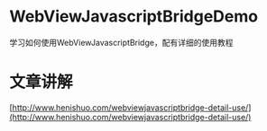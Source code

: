 # WebViewJavascriptBridgeDemo
学习如何使用WebViewJavascriptBridge，配有详细的使用教程

# 文章讲解

[http://www.henishuo.com/webviewjavascriptbridge-detail-use/](http://www.henishuo.com/webviewjavascriptbridge-detail-use/)
